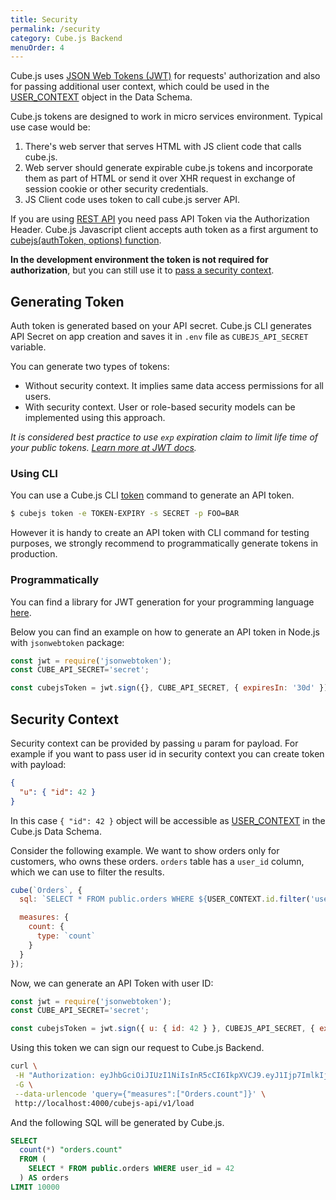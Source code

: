 ```yaml
---
title: Security
permalink: /security
category: Cube.js Backend
menuOrder: 4
---
```


Cube.js uses [JSON Web Tokens (JWT)](https://jwt.io/) for requests' authorization and also for passing
additional user context, which could be used in the [USER_CONTEXT](cube#context-variables-user-context) object in the Data
Schema.

Cube.js tokens are designed to work in micro services environment.
Typical use case would be:

1. There's web server that serves HTML with JS client code that calls cube.js.
2. Web server should generate expirable cube.js tokens and incorporate them as part of HTML or send it over XHR request in exchange of session cookie or other security credentials.
3. JS Client code uses token to call cube.js server API.

If you are using [REST API](rest-api) you need pass API Token via the Authorization Header.
Cube.js Javascript client accepts auth token as a first argument to [cubejs(authToken, options) function](@cubejs-client-core#cubejs).

**In the development environment the token is not required for authorization**, but
you can still use it to [pass a security context](security#security-context).

## Generating Token

Auth token is generated based on your API secret. Cube.js CLI generates API Secret on app creation and saves it in `.env` file as `CUBEJS_API_SECRET` variable.

You can generate two types of tokens:
- Without security context. It implies same data access permissions for all users.
- With security context. User or role-based security models can be implemented using this approach.

_It is considered best practice to use `exp` expiration claim to limit life time of your public tokens.
[Learn more at JWT docs](https://github.com/auth0/node-jsonwebtoken#token-expiration-exp-claim)._

### Using CLI

You can use a Cube.js CLI [token](reference#token) command to generate an API token.

```bash
$ cubejs token -e TOKEN-EXPIRY -s SECRET -p FOO=BAR
```

However it is handy to create an API token with CLI command for testing
purposes, we strongly recommend to programmatically generate tokens in production.

### Programmatically

You can find a library for JWT generation for your programming language [here](https://jwt.io/#libraries-io).

Below you can find an example on how to generate an API token in Node.js with
`jsonwebtoken` package:

```javascript
const jwt = require('jsonwebtoken');
const CUBE_API_SECRET='secret';

const cubejsToken = jwt.sign({}, CUBE_API_SECRET, { expiresIn: '30d' });
```

## Security Context

Security context can be provided by passing `u` param for payload.
For example if you want to pass user id in security context you can create token with payload:
```json
{
  "u": { "id": 42 }
}
```

In this case `{ "id": 42 }` object will be accessible as [USER_CONTEXT](cube#context-variables-user-context) in the Cube.js Data Schema.

Consider the following example. We want to show orders only for
customers, who owns these orders. `orders` table has a `user_id` column, which we
can use to filter the results.

```javascript
cube(`Orders`, {
  sql: `SELECT * FROM public.orders WHERE ${USER_CONTEXT.id.filter('user_id')}`,

  measures: {
    count: {
      type: `count`
    }
  }
});
```

Now, we can generate an API Token with user ID:

```javascript
const jwt = require('jsonwebtoken');
const CUBE_API_SECRET='secret';

const cubejsToken = jwt.sign({ u: { id: 42 } }, CUBEJS_API_SECRET, { expiresIn: '30d' });
```

Using this token we can sign our request to Cube.js Backend.

```bash
curl \
 -H "Authorization: eyJhbGciOiJIUzI1NiIsInR5cCI6IkpXVCJ9.eyJ1Ijp7ImlkIjo0Mn0sImlhdCI6MTU1NjAyNTM1MiwiZXhwIjoxNTU4NjE3MzUyfQ._8QBL6nip6SkIrFzZzGq2nSF8URhl5BSSSGZYp7IJZ4" \
 -G \
 --data-urlencode 'query={"measures":["Orders.count"]}' \
 http://localhost:4000/cubejs-api/v1/load
````

And the following SQL will be generated by Cube.js.

```sql
SELECT
  count(*) "orders.count"
  FROM (
    SELECT * FROM public.orders WHERE user_id = 42
  ) AS orders
LIMIT 10000
```

